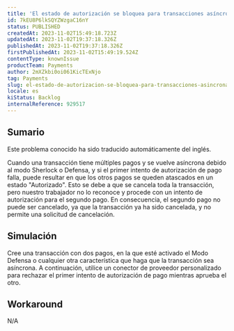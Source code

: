 ```yaml
---
title: 'El estado de autorización se bloquea para transacciones asíncronas con 2 o más pagos cuando se cancela el primero.'
id: 7kEU8P6lkSQYZWzgaC16nY
status: PUBLISHED
createdAt: 2023-11-02T15:49:18.723Z
updatedAt: 2023-11-02T19:37:18.326Z
publishedAt: 2023-11-02T19:37:18.326Z
firstPublishedAt: 2023-11-02T15:49:19.524Z
contentType: knownIssue
productTeam: Payments
author: 2mXZkbi0oi061KicTExNjo
tag: Payments
slug: el-estado-de-autorizacion-se-bloquea-para-transacciones-asincronas-con-2-o-mas-pagos-cuando-se-cancela-el-primero
locale: es
kiStatus: Backlog
internalReference: 929517
---
```


## Sumario

<div class="alert alert-info">
  <p>Este problema conocido ha sido traducido automáticamente del inglés.</p>
</div>


Cuando una transacción tiene múltiples pagos y se vuelve asíncrona debido al modo Sherlock o Defensa, y si el primer intento de autorización de pago falla, puede resultar en que los otros pagos se queden atascados en un estado "Autorizado". Esto se debe a que se cancela toda la transacción, pero nuestro trabajador no lo reconoce y procede con un intento de autorización para el segundo pago. En consecuencia, el segundo pago no puede ser cancelado, ya que la transacción ya ha sido cancelada, y no permite una solicitud de cancelación.


##

## Simulación


Cree una transacción con dos pagos, en la que esté activado el Modo Defensa o cualquier otra característica que haga que la transacción sea asíncrona. A continuación, utilice un conector de proveedor personalizado para rechazar el primer intento de autorización de pago mientras aprueba el otro.



## Workaround


N/A





